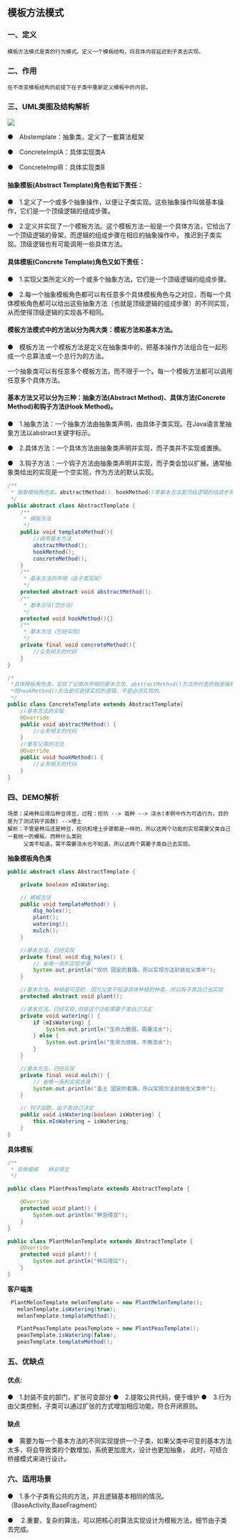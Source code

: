 ## 模板方法模式
### 一、定义
    模板方法模式是类的行为模式。定义一个模板结构，将具体内容延迟到子类去实现。
### 二、作用
    在不改变模板结构的前提下在子类中重新定义模板中的内容。

### 三、UML类图及结构解析

![](https://github.com/qiaoyhh/DesignPatternsEexample/blob/master/app/src/main/res/mipmap-xhdpi/template_uml.png)

●　Abstemplate：抽象类，定义了一套算法框架

●　ConcreteImplA：具体实现类A

●　ConcreteImplB：具体实现类B
#### 抽象模板(Abstract Template)角色有如下责任：

●　1.定义了一个或多个抽象操作，以便让子类实现。这些抽象操作叫做基本操作，它们是一个顶级逻辑的组成步骤。

●　2.定义并实现了一个模板方法。这个模板方法一般是一个具体方法，它给出了一个顶级逻辑的骨架，而逻辑的组成步骤在相应的抽象操作中，
  推迟到子类实现。顶级逻辑也有可能调用一些具体方法。

#### 具体模板(Concrete Template)角色又如下责任：
●　1.实现父类所定义的一个或多个抽象方法，它们是一个顶级逻辑的组成步骤。

●　2.每一个抽象模板角色都可以有任意多个具体模板角色与之对应，而每一个具体模板角色都可以给出这些抽象方法（也就是顶级逻辑的组成步骤）的不同实现，
  从而使得顶级逻辑的实现各不相同。

#### 模板方法模式中的方法以分为两大类：模板方法和基本方法。
●　模板方法
  一个模板方法是定义在抽象类中的，把基本操作方法组合在一起形成一个总算法或一个总行为的方法。

  一个抽象类可以有任意多个模板方法，而不限于一个。每一个模板方法都可以调用任意多个具体方法。
#### 基本方法又可以分为三种：抽象方法(Abstract Method)、具体方法(Concrete Method)和钩子方法(Hook Method)。
●　1.抽象方法：一个抽象方法由抽象类声明，由具体子类实现。在Java语言里抽象方法以abstract关键字标示。

●　2.具体方法：一个具体方法由抽象类声明并实现，而子类并不实现或置换。

●　3.钩子方法：一个钩子方法由抽象类声明并实现，而子类会加以扩展。通常抽象类给出的实现是一个空实现，作为方法的默认实现。
 ```java
/**
  * 抽象模板角色类，abstractMethod()、hookMethod()等基本方法是顶级逻辑的组成步骤，这个顶级逻辑由templateMethod()方法代表。
  */
 public abstract class AbstractTemplate {
     /**
      * 模板方法
      */
     public void templateMethod(){
         //调用基本方法
         abstractMethod();
         hookMethod();
         concreteMethod();
     }
     /**
      * 基本方法的声明（由子类实现）
      */
     protected abstract void abstractMethod();
     /**
      * 基本方法(空方法)
      */
     protected void hookMethod(){}
     /**
      * 基本方法（已经实现）
      */
     private final void concreteMethod(){
         //业务相关的代码
     }
 }
  ```

 ```java
 /*
  *具体模板角色类，实现了父类所声明的基本方法，abstractMethod()方法所代表的就是强制子类实现的剩余逻辑，
  *而hookMethod()方法是可选择实现的逻辑，不是必须实现的。
  */
 public class ConcreteTemplate extends AbstractTemplate{
     //基本方法的实现
     @Override
     public void abstractMethod() {
         //业务相关的代码
     }
     //重写父类的方法
     @Override
     public void hookMethod() {
         //业务相关的代码
     }
 }
 ```

### 四、DEMO解析
    场景：采用种瓜得瓜种豆得豆，过程：挖坑 --> 栽种 --> 浇水(本例中作为可选行为，目的是为了测试钩子函数) -->埋土
    解析：不管是种瓜还是种豆，挖坑和埋土步骤都是一样的，所以这两个功能的实现需要父类自己一套统一的模板，而种什么类别
         父类不知道，需不需要浇水也不知道，所以这两个需要子类自己去实现。


**抽象模板角色类**

```java
public abstract class AbstractTemplate {

    private boolean mIsWatering;

    // 模板方法
    public void templateMothod() {
        dig_holes();
        plant();
        watering();
        mulch();
    }

    //基本方法，已经实现
    private final void dig_holes() {
        // 省略一系列实现步骤
        System.out.println("挖坑 固定的套路，所以实现方法封装在父类中");
    }

    //基本方法。种植是可变的，因为父类不知道具体种植的种类，所以有子类自己去实现
    protected abstract void plant();

    //基本方法，已经实现,但是这个功能需要子类自己决定
    private void watering() {
        if (mIsWatering) {
            System.out.println("生命力脆弱，需要浇水");
        } else {
            System.out.println("生命力顽强，不用浇水");
        }
    }

    //基本方法，已经实现
    private final void mulch() {
        // 省略一系列实现步骤
        System.out.println("盖土 固定的套路，所以实现方法封装在父类中");
    }

    // 钩子函数，由子类自己决定
    public void isWatering(boolean isWatering) {
        this.mIsWatering = isWatering;
    }
}
 ```

**具体模板**

  ```java
  /**
   * 具体模板   种豆得豆
   */

  public class PlantPeasTemplate extends AbstractTemplate {

      @Override
      protected void plant() {
          System.out.println("种豆得豆");
      }
  }

  public class PlantMelonTemplate extends AbstractTemplate {
      @Override
      protected void plant() {
          System.out.println("种瓜得瓜");
      }
  }
  ```

**客户端类**

```java
 PlantMelonTemplate melonTemplate = new PlantMelonTemplate();
   melonTemplate.isWatering(true);
   melonTemplate.templateMothod();

   PlantPeasTemplate peasTemplate = new PlantPeasTemplate();
   peasTemplate.isWatering(false);
   peasTemplate.templateMothod();
  ```

### 五、优缺点
#### 优点:
●　1.封装不变的部门，扩张可变部分
●　2.提取公共代码，便于维护
●　3.行为由父类控制，子类可以通过扩张的方式增加相应功能，符合开闭原则。
#### 缺点
●　需要为每一个基本方法的不同实现提供一个子类，如果父类中可变的基本方法太多，将会导致类的个数增加，系统更加庞大，设计也更加抽象，
此时，可结合桥接模式来进行设计。

### 六、适用场景
●　1.多个子类有公共的方法，并且逻辑基本相同的情况。（BaseActivity,BaseFragment）

●　 2.重要、复杂的算法，可以把核心的算法实现设计为模板方法，细节由子类去完成。
